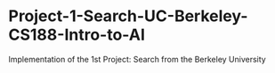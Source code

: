 # Project-1-Search-UC-Berkeley-CS188-Intro-to-AI
Implementation of the 1st Project: Search from the Berkeley University
